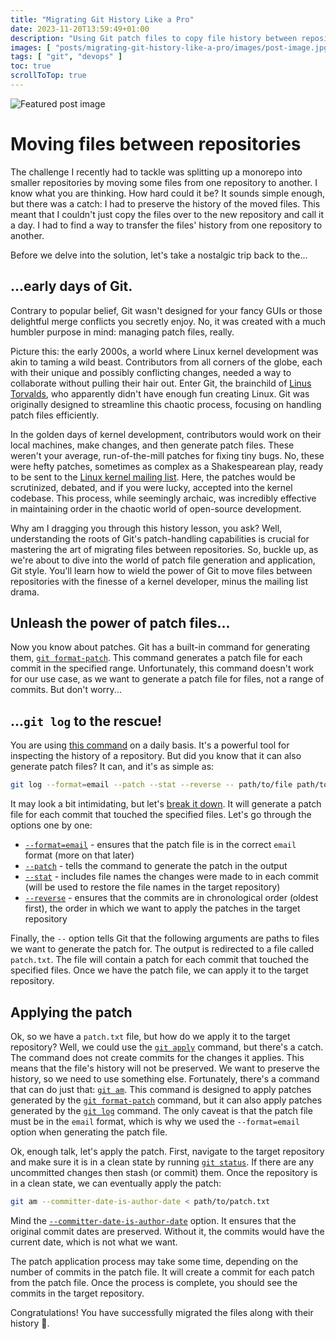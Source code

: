 ```yaml
---
title: "Migrating Git History Like a Pro"
date: 2023-11-20T13:59:49+01:00
description: "Using Git patch files to copy file history between repositories"
images: [ "posts/migrating-git-history-like-a-pro/images/post-image.jpg" ]
tags: [ "git", "devops" ]
toc: true
scrollToTop: true
---
```


![Featured post image](images/post-image.jpg)

# Moving files between repositories

The challenge I recently had to tackle was splitting up a monorepo into smaller repositories by moving some files from
one repository to another. I know what you are thinking. How hard could it be? It sounds simple enough, but there was a
catch: I had to preserve the history of the moved files. This meant that I couldn't just copy the files over to the new
repository and call it a day. I had to find a way to transfer the files' history from one repository to another.

Before we delve into the solution, let's take a nostalgic trip back to the...

## ...early days of Git.

Contrary to popular belief, Git wasn't designed for your fancy GUIs or those delightful merge conflicts you secretly
enjoy. No, it was created with a much humbler purpose in mind: managing patch files, really.

Picture this: the early 2000s, a world where Linux kernel development was akin to taming a wild beast. Contributors from
all corners of the globe, each with their unique and possibly conflicting changes, needed a way to collaborate without
pulling their hair out. Enter Git, the brainchild of [Linus Torvalds](https://www.wikiwand.com/en/Linus%20Torvalds), who
apparently didn't have enough fun creating Linux. Git was originally designed to streamline this chaotic process,
focusing on handling patch files efficiently.

In the golden days of kernel development, contributors would work on their local machines, make changes, and then
generate patch files. These weren't your average, run-of-the-mill patches for fixing tiny bugs. No, these were hefty
patches, sometimes as complex as a Shakespearean play, ready to be sent to
the [Linux kernel mailing list](https://www.wikiwand.com/en/Linux_kernel_mailing_list). Here, the patches would be
scrutinized, debated, and if you were lucky, accepted into the kernel codebase. This process, while seemingly archaic,
was incredibly effective in maintaining order in the chaotic world of open-source development.

Why am I dragging you through this history lesson, you ask? Well, understanding the roots of Git's patch-handling
capabilities is crucial for mastering the art of migrating files between repositories. So, buckle up, as we're about to
dive into the world of patch file generation and application, Git style. You'll learn how to wield the power of Git to
move files between repositories with the finesse of a kernel developer, minus the mailing list drama.

## Unleash the power of patch files...

Now you know about patches. Git has a built-in command for generating
them, [`git format-patch`](https://git-scm.com/docs/git-format-patch). This command generates a patch file for each
commit in the specified range. Unfortunately, this command doesn't work for our use case, as we want to generate a patch
file for files, not a range of commits. But don't worry...

## ...`git log` to the rescue!

You are using [this command](https://git-scm.com/docs/git-log) on a daily basis. It's a powerful tool for inspecting the
history of a repository. But did you know that it can also generate patch files? It can, and it's as simple as:

```bash
git log --format=email --patch --stat --reverse -- path/to/file path/to/other/file > patch.txt
```

It may look a bit intimidating, but
let's [break it down](https://explainshell.com/explain?cmd=git+log+--pretty%3Demail+--patch+--stat+--reverse+--+path%2Fto%2Ffile+path%2Fto%2Fother%2Ffile+%3E+patch.txt).
It will generate a patch file for each commit that touched the specified files. Let's go through the options one by one:

* [`--format=email`](https://git-scm.com/docs/git-log#Documentation/git-log.txt---formatltformatgt) - ensures that the
  patch file is in the correct `email` format (more on that later)
* [`--patch`](https://git-scm.com/docs/git-log#Documentation/git-log.txt---patch) - tells the command to generate the
  patch in the output
* [`--stat`](https://git-scm.com/docs/git-log#Documentation/git-log.txt---statltwidthgtltname-widthgtltcountgt) -
  includes file names the changes were made to in each commit (will be used to restore the file names in the target
  repository)
* [`--reverse`](https://git-scm.com/docs/git-log#Documentation/git-log.txt---reverse) - ensures that the commits are in
  chronological order (oldest first), the order in which we want to apply the patches in the target repository

Finally, the `--` option tells Git that the following arguments are paths to files we want to generate the patch for.
The output is redirected to a file called `patch.txt`. The file will contain a patch for each commit that touched the
specified files. Once we have the patch file, we can apply it to the target repository.

## Applying the patch

Ok, so we have a `patch.txt` file, but how do we apply it to the target repository? Well, we could use
the [`git apply`](https://git-scm.com/docs/git-apply) command, but there's a catch. The command does not create commits
for the changes it applies. This means that the file's history will not be preserved. We want to preserve the history,
so we need to use something else. Fortunately, there's a command that can do just
that: [`git am`](https://git-scm.com/docs/git-am). This command is designed to apply patches generated by
the [`git format-patch`](https://git-scm.com/docs/git-format-patch) command, but it can also apply patches generated by
the [`git log`]((https://git-scm.com/docs/git-log)) command. The only caveat is that the patch file must be in
the `email` format, which is why we used the `--format=email` option when generating the patch file.

Ok, enough talk, let's apply the patch. First, navigate to the target repository and make sure
it is in a clean state by running [`git status`](https://git-scm.com/docs/git-status). If there are any uncommitted
changes then stash (or commit) them. Once the repository is in a clean state, we can eventually apply the patch:

```bash 
git am --committer-date-is-author-date < path/to/patch.txt
```

Mind
the [`--committer-date-is-author-date`](https://git-scm.com/docs/git-am#Documentation/git-am.txt---committer-date-is-author-date)
option. It ensures that the original commit dates are preserved. Without it, the commits would have the current date,
which is not what we want.

The patch application process may take some time, depending on the number of commits in the patch file. It will create a
commit for each patch from the patch file. Once the process is complete, you should see the commits in the target
repository.

Congratulations! You have successfully migrated the files along with their history 🚀.
